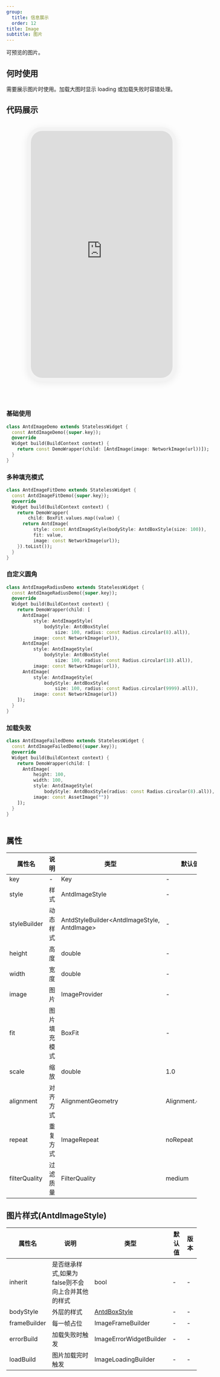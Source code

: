 ```yaml
---
group:
  title: 信息展示
  order: 12
title: Image
subtitle: 图片
---
```

可预览的图片。
## 何时使用
需要展示图片时使用。加载大图时显示 loading 或加载失败时容错处理。

## 代码展示

<div class='preview-container'>
<div class='phone-preview'>
<iframe src='https://opensourcenocode.github.io/antd-flutter?target=AntdImage'></iframe>
</div>
<div style='flex: 1;'>

### 基础使用


```dart
class AntdImageDemo extends StatelessWidget {
  const AntdImageDemo({super.key});
  @override
  Widget build(BuildContext context) {
    return const DemoWrapper(child: [AntdImage(image: NetworkImage(url))]);
  }
}

```

### 多种填充模式


```dart
class AntdImageFitDemo extends StatelessWidget {
  const AntdImageFitDemo({super.key});
  @override
  Widget build(BuildContext context) {
    return DemoWrapper(
        child: BoxFit.values.map((value) {
      return AntdImage(
          style: const AntdImageStyle(bodyStyle: AntdBoxStyle(size: 100)),
          fit: value,
          image: const NetworkImage(url));
    }).toList());
  }
}

```

### 自定义圆角


```dart
class AntdImageRadiusDemo extends StatelessWidget {
  const AntdImageRadiusDemo({super.key});
  @override
  Widget build(BuildContext context) {
    return DemoWrapper(child: [
      AntdImage(
          style: AntdImageStyle(
              bodyStyle: AntdBoxStyle(
                  size: 100, radius: const Radius.circular(8).all)),
          image: const NetworkImage(url)),
      AntdImage(
          style: AntdImageStyle(
              bodyStyle: AntdBoxStyle(
                  size: 100, radius: const Radius.circular(18).all)),
          image: const NetworkImage(url)),
      AntdImage(
          style: AntdImageStyle(
              bodyStyle: AntdBoxStyle(
                  size: 100, radius: const Radius.circular(9999).all)),
          image: const NetworkImage(url))
    ]);
  }
}

```

### 加载失败


```dart
class AntdImageFailedDemo extends StatelessWidget {
  const AntdImageFailedDemo({super.key});
  @override
  Widget build(BuildContext context) {
    return DemoWrapper(child: [
      AntdImage(
          height: 100,
          width: 100,
          style: AntdImageStyle(
              bodyStyle: AntdBoxStyle(radius: const Radius.circular(8).all)),
          image: const AssetImage(""))
    ]);
  }
}

```

</div>
</div>

  <style>
.preview-container {
  display: flex;
  gap: 24px;
  margin: 32px 0;
  align-items: start;
}

.phone-preview {
  min-width: 375px;
  max-width: 375px;
  border: 10px solid #f3f3f3;
  border-radius: 40px;
  background: #fff;
  box-shadow: 0 4px 20px rgba(0, 0, 0, 0.08);
  overflow: hidden;
  height: 652px;
  width: 393px;
  position: sticky;
  top: 80px;
}

.phone-preview iframe {
  width: 100%;
  height: 100%;
  border: none;
}

.code-block {
  max-height: 100%;
  margin: 16px 0;
  overflow-y: scroll;
}

.dumi-default-source-code {
  margin: 0 !important;
}

.markdown .dumi-default-source-code >pre.prism-code {
  padding: 12px !important;
  font-size: 12px !important;
}

@media (max-width: 960px) {
  .preview-container {
    flex-direction: column;
  }
  
  .phone-preview {
    width: 100%;
    max-width: 375px;
    margin: 0 auto 24px;
    position: static;
  }
}

/* Dart 代码高亮主题 - 基于 VS Code 暗色主题优化 */
.prism-code {
  display: block;
  overflow-x: auto;
  padding: 1em;
  border-radius: 6px;
  font-family: 'Fira Code', 'Consolas', 'Monaco', monospace;
  font-size: 14px;
  line-height: 1.5;
  color: #d4d4d4;
  background: #1e1e1e;
}

/* 基础元素 */
.prism-code .hljs-keyword { color: #569cd6; font-weight: bold; }          /* 关键字 */
.prism-code .hljs-built_in { color: #4ec9b0; }                           /* 内置类型 */
.prism-code .hljs-type { color: #4ec9b0; }                               /* 类型声明 */
.prism-code .hljs-literal { color: #569cd6; }                            /* 字面量 */
.prism-code .hljs-number { color: #b5cea8; }                             /* 数字 */
.prism-code .hljs-string { color: #ce9178; }                             /* 字符串 */
.prism-code .hljs-comment { color: #6a9955; font-style: italic; }        /* 注释 */
.prism-code .hljs-meta { color: #9b9b9b; }                               /* 元信息 */

/* Dart 特有元素 */
.prism-code .hljs-constant { color: #4fc1ff; }                           /* const/final */
.prism-code .hljs-function { color: #dcdcaa; }                           /* 函数名 */
.prism-code .hljs-title.class_ { color: #4ec9b0; text-decoration: underline; } /* 类名 */
.prism-code .hljs-params { color: #9cdcfe; }                             /* 参数 */
.prism-code .hljs-variable { color: #9cdcfe; }                           /* 变量 */
.prism-code .hljs-annotation { color: #d4d4d4; background: #3a3a3a; }    /* 注解 */
.prism-code .hljs-punctuation { color: #d4d4d4; }                        /* 标点符号 */

/* 特殊增强 */
.prism-code .hljs-constructor { color: #c586c0; }                        /* 构造函数 */
.prism-code .hljs-named-parameter { color: #9cdcfe; font-style: italic; }/* 命名参数 */
.prism-code .hljs-generic { color: #4ec9b0; opacity: 0.8; }              /* 泛型符号 */
.prism-code .hljs-typedef { color: #4ec9b0; text-decoration: underline; }/* typedef */

/* 行号样式 (可选) */
.prism-code .hljs-ln-numbers {
  color: #858585;
  text-align: right;
  padding-right: 12px;
}
</style>

## 属性
| 属性名 | 说明 | 类型 | 默认值 | 版本 |
| --- | --- | --- | --- | --- |
| key | - | Key | - | - |
| style | 样式 | AntdImageStyle | - | - |
| styleBuilder | 动态样式 | AntdStyleBuilder&lt;AntdImageStyle, AntdImage&gt; | - | - |
| height | 高度 | double | - | - |
| width | 宽度 | double | - | - |
| image | 图片 | ImageProvider | - | - |
| fit | 图片填充模式 | BoxFit | - | - |
| scale | 缩放 | double | 1.0 | - |
| alignment | 对齐方式 | AlignmentGeometry | Alignment.center | - |
| repeat | 重复方式 | ImageRepeat | noRepeat | - |
| filterQuality | 过滤质量 | FilterQuality | medium | - |


## 图片样式(AntdImageStyle) <a id='AntdImageStyle'></a>

| 属性名 | 说明 | 类型 | 默认值 | 版本 |
| --- | --- | --- | --- | --- |
| inherit | 是否继承样式,如果为false则不会向上合并其他的样式 | bool | - | - |
| bodyStyle | 外层的样式 | [AntdBoxStyle](../components/antd-box/#AntdBoxStyle) | - | - |
| frameBuilder | 每一帧占位 | ImageFrameBuilder | - | - |
| errorBuild | 加载失败时触发 | ImageErrorWidgetBuilder | - | - |
| loadBuild | 图片加载完时触发 | ImageLoadingBuilder | - | - |


